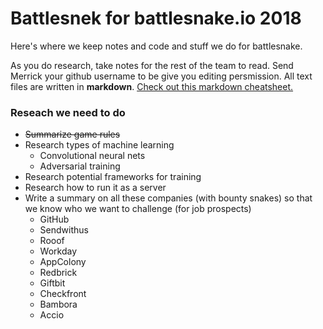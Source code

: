 # Battlesnek for battlesnake.io 2018
Here's where we keep notes and code and stuff we do for battlesnake.

As you do research, take notes for the rest of the team to read. Send Merrick your github username to be give you editing persmission. All text files are written in **markdown**. [Check out this markdown cheatsheet.](https://github.com/adam-p/markdown-here/wiki/Markdown-Cheatsheet)

### Reseach we need to do

* ~~Summarize game rules~~
* Research types of machine learning
  * Convolutional neural nets
  * Adversarial training
* Research potential frameworks for training
* Research how to run it as a server
* Write a summary on all these companies (with bounty snakes) so that we know who we want to challenge (for job prospects)
	* GitHub
	* Sendwithus
	* Rooof
	* Workday
	* AppColony
	* Redbrick
	* Giftbit
	* Checkfront
	* Bambora
	* Accio
